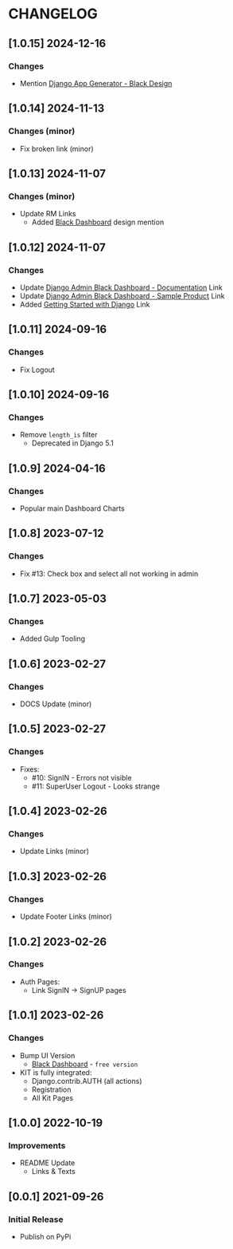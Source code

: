 # CHANGELOG

## [1.0.15] 2024-12-16
### Changes

- Mention [Django App Generator - Black Design](https://app-generator.dev/tools/django-generator/black/)

## [1.0.14] 2024-11-13
### Changes (minor)

- Fix broken link (minor)

## [1.0.13] 2024-11-07
### Changes (minor)

- Update RM Links
  - Added [Black Dashboard](https://app-generator.dev/docs/templates/bootstrap/black-dashboard.html) design mention

## [1.0.12] 2024-11-07
### Changes

- Update [Django Admin Black Dashboard - Documentation](https://app-generator.dev/docs/products/django-libs/theme-black-dashboard.html) Link
- Update [Django Admin Black Dashboard - Sample Product](https://app-generator.dev/product/black-dashboard/django/) Link
- Added [Getting Started with Django](https://app-generator.dev/docs/technologies/django/index.html) Link

## [1.0.11] 2024-09-16
### Changes

- Fix Logout 

## [1.0.10] 2024-09-16
### Changes

- Remove `length_is` filter
  - Deprecated in Django 5.1

## [1.0.9] 2024-04-16
### Changes

- Popular main Dashboard Charts

## [1.0.8] 2023-07-12
### Changes

- Fix #13: Check box and select all not working in admin

## [1.0.7] 2023-05-03
### Changes

- Added Gulp Tooling

## [1.0.6] 2023-02-27
### Changes

- DOCS Update (minor)

## [1.0.5] 2023-02-27
### Changes

- Fixes:
  - #10: SignIN - Errors not visible
  - #11: SuperUser Logout - Looks strange

## [1.0.4] 2023-02-26
### Changes

- Update Links (minor)

## [1.0.3] 2023-02-26
### Changes

- Update Footer Links (minor)

## [1.0.2] 2023-02-26
### Changes

- Auth Pages: 
  - Link SignIN -> SignUP pages

## [1.0.1] 2023-02-26
### Changes

- Bump UI Version
  - [Black Dashboard](https://www.creative-tim.com/product/black-dashboard?AFFILIATE=128200) - `free version`
- KIT is fully integrated:
  - Django.contrib.AUTH (all actions)
  - Registration
  - All Kit Pages

## [1.0.0] 2022-10-19
### Improvements

- README Update
  - Links & Texts 

## [0.0.1] 2021-09-26
### Initial Release

- Publish on PyPi
